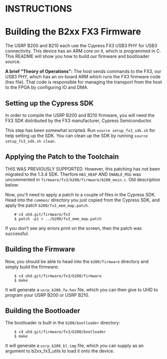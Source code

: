 INSTRUCTIONS
================================

# Building the B2xx FX3 Firmware

The USRP B200 and B210 each use the Cypress FX3 USB3 PHY for USB3 connectivity.
This device has an ARM core on it, which is programmed in C. This README will
show you how to build our firmware and bootloader source.

**A brief "Theory of Operations":**
The host sends commands to the FX3, our USB3 PHY, which has an on-board ARM
which runs the FX3 firmware code (hex file). That code is responsible for
managing the transport from the host to the FPGA by configuring IO and DMA.

## Setting up the Cypress SDK

In order to compile the USRP B200 and B210 firmware, you will need the FX3 SDK
distributed by the FX3 manufacturer, Cypress Semiconductor.

This step has been somewhat scripted. Run `source setup_fx3_sdk.sh` for help
setting up the SDK. You can clean up the SDK by running `source setup_fx3_sdk.sh clean`.

## Applying the Patch to the Toolchain

THIS WAS PREVIOUSLY SUPPORTED. However, this patching has not been migrated to
the 1.3.4 SDK. Therfore `HAS_HEAP` AND `ENABLE_MSG` was uncommented in
`firmware/fx3/b200/firmware/b200_main.c`. Old description below:

Now, you'll need to apply a patch to a couple of files in the Cypress SDK. Head
into the `common/` directory you just copied from the Cypress SDK, and apply the
patch `b200/fx3_mem_map.patch`.

```
    # cd uhd.git/firmware/fx3
    $ patch -p1 < ../b200/fx3_mem_map.patch
```

If you don't see any errors print on the screen, then the patch was successful.

## Building the Firmware

Now, you should be able to head into the `b200/firmware` directory and simply
build the firmware:

```
    $ cd uhd.git/firmware/fx3/b200/firmware
    $ make
```

It will generate a `usrp_b200_fw.hex` file, which you can then give to UHD to
program your USRP B200 or USRP B210.

## Building the Bootloader

The bootloader is built in the `b200/bootloader` directory:

```
    $ cd uhd.git/firmware/fx3/b200/bootloader
    $ make
```

It will generate a `usrp_b200_bl.img` file, which you can supply as an argument
to b2xx_fx3_utils to load it onto the device.
